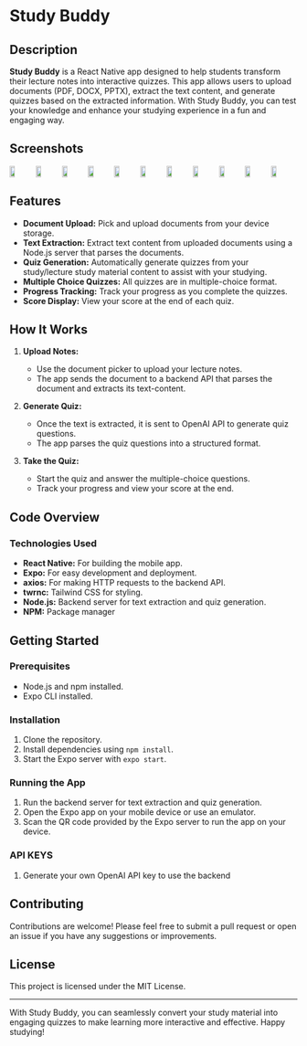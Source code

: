 # Study Buddy

## Description

**Study Buddy** is a React Native app designed to help students transform their lecture notes into interactive quizzes. This app allows users to upload documents (PDF, DOCX, PPTX), extract the text content, and generate quizzes based on the extracted information. With Study Buddy, you can test your knowledge and enhance your studying experience in a fun and engaging way.

## Screenshots

<div style="display:flex;" >
<img src="/StudyBuddy/assets/screenshots/1.PNG" width="20%" >
<img src="/StudyBuddy/assets/screenshots/2.PNG" width="20%" >
<img src="/StudyBuddy/assets/screenshots/3.PNG" width="20%" >
<img src="/StudyBuddy/assets/screenshots/4.PNG" width="20%" >
<img src="/StudyBuddy/assets/screenshots/5.PNG" width="20%" >
<img src="/StudyBuddy/assets/screenshots/6.PNG" width="20%" >
<img src="/StudyBuddy/assets/screenshots/6.PNG" width="20%" >
<img src="/StudyBuddy/assets/screenshots/7.PNG" width="20%" >
<img src="/StudyBuddy/assets/screenshots/8.PNG" width="20%" >
<img src="/StudyBuddy/assets/screenshots/9.PNG" width="20%" >
<img src="/StudyBuddy/assets/screenshots/10.PNG" width="20%" >

</div>

## Features

- **Document Upload:** Pick and upload documents from your device storage.
- **Text Extraction:** Extract text content from uploaded documents using a Node.js server that parses the documents.
- **Quiz Generation:** Automatically generate quizzes from your study/lecture study material content to assist with your studying.
- **Multiple Choice Quizzes:** All quizzes are in multiple-choice format.
- **Progress Tracking:** Track your progress as you complete the quizzes.
- **Score Display:** View your score at the end of each quiz.

## How It Works

1. **Upload Notes:**

   - Use the document picker to upload your lecture notes.
   - The app sends the document to a backend API that parses the document and extracts its text-content.

2. **Generate Quiz:**

   - Once the text is extracted, it is sent to OpenAI API to generate quiz questions.
   - The app parses the quiz questions into a structured format.

3. **Take the Quiz:**
   - Start the quiz and answer the multiple-choice questions.
   - Track your progress and view your score at the end.

## Code Overview

### Technologies Used

- **React Native:** For building the mobile app.
- **Expo:** For easy development and deployment.
- **axios:** For making HTTP requests to the backend API.
- **twrnc:** Tailwind CSS for styling.
- **Node.js:** Backend server for text extraction and quiz generation.
- **NPM:** Package manager

## Getting Started

### Prerequisites

- Node.js and npm installed.
- Expo CLI installed.

### Installation

1. Clone the repository.
2. Install dependencies using `npm install`.
3. Start the Expo server with `expo start`.

### Running the App

1. Run the backend server for text extraction and quiz generation.
2. Open the Expo app on your mobile device or use an emulator.
3. Scan the QR code provided by the Expo server to run the app on your device.

### API KEYS

1. Generate your own OpenAI API key to use the backend

## Contributing

Contributions are welcome! Please feel free to submit a pull request or open an issue if you have any suggestions or improvements.

## License

This project is licensed under the MIT License.

---

With Study Buddy, you can seamlessly convert your study material into engaging quizzes to make learning more interactive and effective. Happy studying!
